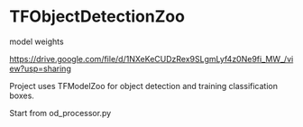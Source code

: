 # TFObjectDetectionZoo

model weights 

https://drive.google.com/file/d/1NXeKeCUDzRex9SLgmLyf4z0Ne9fi_MW_/view?usp=sharing

Project uses TFModelZoo for object detection and training classification boxes. 

Start from od_processor.py
